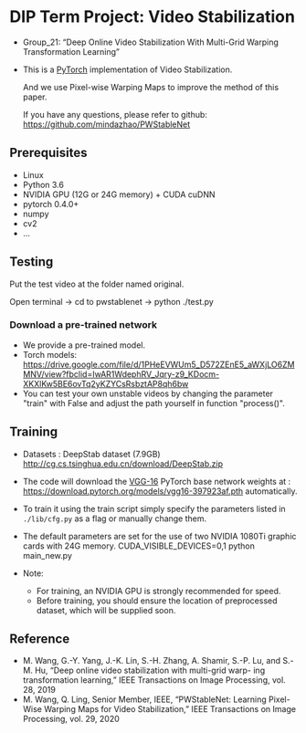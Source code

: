 # DIP Term Project: Video Stabilization

- Group_21: “Deep Online Video Stabilization With Multi-Grid Warping Transformation Learning”

- This is a [PyTorch](http://pytorch.org/) implementation of Video Stabilization. 

    And we use Pixel-wise Warping Maps to improve the method of this paper.

    If you have any questions, please refer to github: https://github.com/mindazhao/PWStableNet


## Prerequisites

- Linux
- Python 3.6
- NVIDIA GPU (12G or 24G memory) + CUDA cuDNN
- pytorch 0.4.0+
- numpy
- cv2
- ...


## Testing

Put the test video at the folder named original.

Open terminal -> cd to pwstablenet -> python ./test.py  


### Download a pre-trained network
- We provide a pre-trained model.
- Torch models:
       https://drive.google.com/file/d/1PHeEVWUm5_D572ZEnE5_aWXjLO6ZMMNV/view?fbclid=IwAR1WdephRV_Jqry-z9_KDocm-XKXlKw5BE6ovTq2yKZYCsRsbztAP8qh6bw
- You can test your own unstable videos by changing the parameter "train"    with False and adjust the path yourself in function "process()".

## Training 
- Datasets :  DeepStab dataset (7.9GB) http://cg.cs.tsinghua.edu.cn/download/DeepStab.zip  

- The code will download the [VGG-16](https://arxiv.org/abs/1409.1556) PyTorch base network weights at :             https://download.pytorch.org/models/vgg16-397923af.pth automatically.

- To train it using the train script simply specify the parameters listed in `./lib/cfg.py` as a flag or manually change them.
- The default parameters are set for the use of two NVIDIA 1080Ti graphic cards with 24G memory.
        CUDA_VISIBLE_DEVICES=0,1 python main_new.py


- Note:
  * For training, an NVIDIA GPU is strongly recommended for speed.
  * Before training, you should ensure the location of preprocessed dataset, which will be supplied soon.

## Reference 
- M. Wang, G.-Y. Yang, J.-K. Lin, S.-H. Zhang, A. Shamir, S.-P. Lu, and S.-M. Hu, “Deep online video stabilization with multi-grid warp- ing transformation learning,” IEEE Transactions on Image Processing, vol. 28, 2019
- M. Wang, Q. Ling, Senior Member, IEEE, “PWStableNet: Learning Pixel-Wise Warping
Maps for Video Stabilization,” IEEE Transactions on Image Processing, vol. 29, 2020
